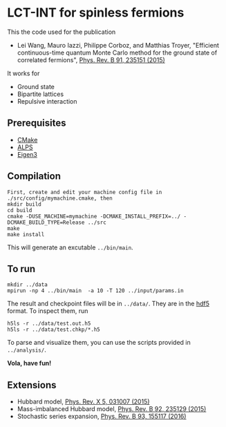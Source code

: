 LCT-INT for spinless fermions
=============================
This the code used for the publication
- Lei Wang, Mauro Iazzi, Philippe Corboz, and Matthias Troyer, "Efficient continuous-time quantum Monte Carlo method for the ground state of correlated fermions", [Phys. Rev. B 91, 235151 (2015)](http://dx.doi.org/10.1103/PhysRevB.91.235151)

It works for
- Ground state 
- Bipartite lattices 
- Repulsive interaction 

## Prerequisites
- [CMake](https://cmake.org)
- [ALPS](http://alps.comp-phys.org)
- [Eigen3](http://eigen.tuxfamily.org)

## Compilation
    First, create and edit your machine config file in ./src/config/mymachine.cmake, then 
    mkdir build 
    cd build 
    cmake -DUSE_MACHINE=mymachine -DCMAKE_INSTALL_PREFIX=../ -DCMAKE_BUILD_TYPE=Release ../src
    make 
    make install 
This will generate an excutable `../bin/main`.  

## To run
    mkdir ../data 
    mpirun -np 4 ../bin/main  -a 10 -T 120 ../input/params.in 
The result and checkpoint files will be in `../data/`. They are in the [hdf5](https://www.hdfgroup.org/HDF5/) format. 
To inspect them, run 

    h5ls -r ../data/test.out.h5
    h5ls -r ../data/test.chkp/*.h5
To parse and visualize them, you can use the scripts provided in `../analysis/`.

**Vola, have fun!**


## Extensions 
- Hubbard model, [Phys. Rev. X 5, 031007 (2015)](http://dx.doi.org/10.1103/PhysRevX.5.031007)
- Mass-imbalanced Hubbard model, [Phys. Rev. B 92, 235129 (2015)](http://dx.doi.org/10.1103/PhysRevB.92.235129)
- Stochastic series expansion, [Phys. Rev. B 93, 155117 (2016)](http://dx.doi.org/10.1103/PhysRevB.93.155117)
